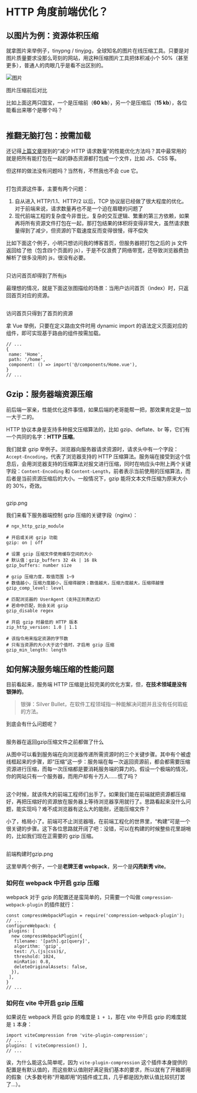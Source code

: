 # HTTP 角度前端优化？

## 以图片为例：资源体积压缩

就拿图片来举例子，tinypng / tinyjpg，全球知名的图片在线压缩工具。只要是对图片质量要求没那么苛刻的网站，用这种压缩图片工具把体积减小个 50%（甚至更多），普通人的肉眼几乎是看不出区别的。

![图片](https://mmbiz.qpic.cn/mmbiz_png/pn45hyXbxDqVIjsQzkgRV4CicDFY41LKibqNDyZ9wGwI4fswWnwRkWvMuFHibubqqRHSR6icatKkHJm128CmNIO0Xg/640?wx_fmt=png&tp=webp&wxfrom=5&wx_lazy=1&wx_co=1)

图片压缩前后对比

比如上面这两只国宝，一个是压缩前（**60 kb**），另一个是压缩后（**15 kb**），各位能看出来哪个是哪个吗？

![图片](data:image/gif;base64,iVBORw0KGgoAAAANSUhEUgAAAAEAAAABCAYAAAAfFcSJAAAADUlEQVQImWNgYGBgAAAABQABh6FO1AAAAABJRU5ErkJggg==)

## 推翻无脑打包：按需加载

还记得[上篇文章](http://mp.weixin.qq.com/s?__biz=MzIwNTU3NTI4Ng==&mid=2247485343&idx=1&sn=bd6aeb6f8ef420beec6707ed92f5a08b&chksm=972f8286a0580b90a11f36a47bf3cdfaa86be2ba1b85e7f22bc4734222eefb1cd61d1f2934d0&scene=21#wechat_redirect)提到的“减少 HTTP 请求数量”的性能优化方法吗？其中最常用的就是把所有能打包在一起的静态资源都打包成一个文件，比如 JS、CSS 等。

但这样的做法没有问题吗？当然有，不然我也不会 cue 它。

![图片](data:image/gif;base64,iVBORw0KGgoAAAANSUhEUgAAAAEAAAABCAYAAAAfFcSJAAAADUlEQVQImWNgYGBgAAAABQABh6FO1AAAAABJRU5ErkJggg==)

打包资源这件事，主要有两个问题：

1. 自从进入 HTTP/1.1、HTTP/2 以后，TCP 协议层已经做了很大程度的优化。对于前端来说，请求数量再也不是一个迫在眉睫的问题了
2. 现代前端工程的复杂度今非昔比，复杂的交互逻辑、繁重的第三方依赖，如果再将所有资源文件打包在一起，那打包结果的体积将变得非常大，虽然请求数量得到了减少，但资源的下载速度反而变得很慢，得不偿失

比如下面这个例子，小明只想访问我的博客首页，但服务器把打包之后的 js 文件返回给了他（包含四个页面的 js），于是不仅浪费了网络带宽，还导致浏览器费劲解析了很多没用的 js，很没有必要。

![图片](data:image/gif;base64,iVBORw0KGgoAAAANSUhEUgAAAAEAAAABCAYAAAAfFcSJAAAADUlEQVQImWNgYGBgAAAABQABh6FO1AAAAABJRU5ErkJggg==)

只访问首页却得到了所有js

最理想的情况，就是下面这张图描绘的场景：当用户访问首页（index）时，只返回首页对应的资源。

![图片](data:image/gif;base64,iVBORw0KGgoAAAANSUhEUgAAAAEAAAABCAYAAAAfFcSJAAAADUlEQVQImWNgYGBgAAAABQABh6FO1AAAAABJRU5ErkJggg==)

访问首页只得到了首页的资源

拿 Vue 举例，只要在定义路由文件时用 dynamic import 的语法定义页面对应的组件，即可实现基于路由的组件按需加载。

```
// ...
{
 name: 'Home',
 path: '/home',
 component: () => import('@/components/Home.vue'),
}
// ...
```

## Gzip：服务器端资源压缩

前后端一家亲，性能优化这件事情，如果后端的老哥能帮一把，那效果肯定是一加一大于二的。

HTTP 协议本身是支持多种报文压缩算法的，比如 gzip、deflate、br 等，它们有一个共同的名字：**HTTP 压缩**。

我们就拿 gzip 举例子。浏览器向服务器请求资源时，请求头中有一个字段：`Accept-Encoding`，代表了浏览器支持的 HTTP 压缩算法。服务端在接受到这个信息后，会用浏览器支持的压缩算法对报文进行压缩，同时在响应头中附上两个关键字段：`Content-Encoding` 和 `Content-Length`，前者表示当前使用的压缩算法，而后者是当前资源压缩后的大小。一般情况下，gzip 能将文本文件压缩为原来大小的 30%，奇效。

![图片](data:image/gif;base64,iVBORw0KGgoAAAANSUhEUgAAAAEAAAABCAYAAAAfFcSJAAAADUlEQVQImWNgYGBgAAAABQABh6FO1AAAAABJRU5ErkJggg==)

gzip.png

我们来看下服务器端控制 gzip 压缩的关键字段（nginx）：

```
# ngx_http_gzip_module

# 开启或关闭 gzip 功能
gzip: on | off

# 设置 gzip 压缩文件使用缓存空间的大小
# 默认值：gzip_buffers 32 4k | 16 8k
gzip_buffers: number size

# gzip 压缩力度，取值范围 1~9
# 数值越小，压缩力度越小，压缩得越快；数值越大，压缩力度越大，压缩得越慢
gzip_comp_level: level

# 匹配浏览器的 UserAgent（支持正则表达式）
# 若命中匹配，则会关闭 gzip
gzip_disable regex

# 开启 gzip 时最低的 HTTP 版本
zip_http_version: 1.0 | 1.1

# 该指令用来指定资源的字节数
# 只有当资源的大小大于这个值时，才启用 gzip 压缩
gzip_min_length: length
```

## 如何解决服务**端压缩的性能问题**

目前看起来，服务端 HTTP 压缩是比较完美的优化方案，但，**在技术领域是没有银弹的**。

> 银弹：Silver Bullet，在软件工程领域指一种能解决问题并且没有任何瑕疵的方法。

到底会有什么问题呢？

![图片](data:image/gif;base64,iVBORw0KGgoAAAANSUhEUgAAAAEAAAABCAYAAAAfFcSJAAAADUlEQVQImWNgYGBgAAAABQABh6FO1AAAAABJRU5ErkJggg==)

服务器在返回gzip压缩文件之前都做了什么

从图中可以看到服务端在向浏览器传递所需资源时的三个关键步骤。其中有个被虚线框起来的步骤，即“压缩”这一步：服务端在每一次返回资源前，都会都需要压缩资源进行压缩，而每一次压缩都是要消耗服务端的算力的。假设一个极端的情况，你的网站只有一个服务器，而用户却有十万人......慌了吗？

![图片](data:image/gif;base64,iVBORw0KGgoAAAANSUhEUgAAAAEAAAABCAYAAAAfFcSJAAAADUlEQVQImWNgYGBgAAAABQABh6FO1AAAAABJRU5ErkJggg==)

这个时候，就该伟大的前端工程师们出手了。如果我们能在前端就把资源都压缩好，再把压缩好的资源放在服务器上等待浏览器享用就行了。思路看起来没什么问题，能实现吗？难不成浏览器有这么大的能耐，还能压缩文件？

小了，格局小了。前端可不止浏览器哦，在前端工程化的世界里，“构建”可是一个很关键的步骤。这下各位思路就开阔了吧：没错，可以在构建的时候整些花里胡哨的，比如我们现在正需要的 gzip 压缩。

![图片](data:image/gif;base64,iVBORw0KGgoAAAANSUhEUgAAAAEAAAABCAYAAAAfFcSJAAAADUlEQVQImWNgYGBgAAAABQABh6FO1AAAAABJRU5ErkJggg==)

前端构建时gzip.png

这里举两个例子，一个是**老牌王者 webpack**，另一个是**闪亮新秀 vite**。

### 如何在 webpack 中开启 gzip 压缩

webpack 对于 gzip 的配置还是蛮简单的，只需要一个叫做 `compression-webpack-plugin` 的插件就行：

```
const compressWebpackPlugin = require('compression-webpack-plugin');
// ...
configureWebpack: {
 plugins: [
  new compressWebpackPlugin({
   filename: '[path].gz[query]',
   algorithm: 'gzip',
   test: /\.(js|css)$/,
   threshold: 1024,
   minRatio: 0.8,
   deleteOriginalAssets: false,
  }),
 ],
}
// ...
```

### 如何在 vite 中开启 gzip 压缩

如果说在 webpack 开启 gzip 的难度是 `1 + 1`，那在 vite 中开启 gzip 的难度就是 `1` 本身：

```
import viteCompression from 'vite-plugin-compression';
// ...
plugins: [ viteCompression() ],
// ...
```

诶，为什么能这么简单呢，因为 `vite-plugin-compression` 这个插件本身提供的配置是有默认值的，而这些默认值刚好满足我们基本的要求，所以就有了开箱即用的假象（大多数号称“开箱即用”的插件或工具，几乎都是因为默认值比较抗打罢了...）。
